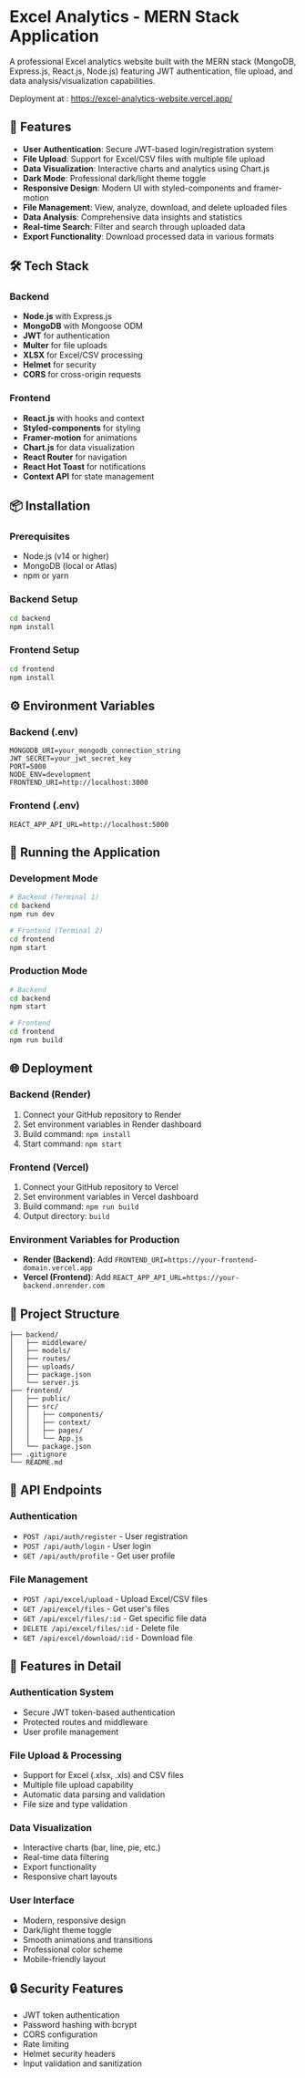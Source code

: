 # Excel Analytics - MERN Stack Application

A professional Excel analytics website built with the MERN stack (MongoDB, Express.js, React.js, Node.js) featuring JWT authentication, file upload, and data analysis/visualization capabilities.

Deployment at : https://excel-analytics-website.vercel.app/

## 🚀 Features

- **User Authentication**: Secure JWT-based login/registration system
- **File Upload**: Support for Excel/CSV files with multiple file upload
- **Data Visualization**: Interactive charts and analytics using Chart.js
- **Dark Mode**: Professional dark/light theme toggle
- **Responsive Design**: Modern UI with styled-components and framer-motion
- **File Management**: View, analyze, download, and delete uploaded files
- **Data Analysis**: Comprehensive data insights and statistics
- **Real-time Search**: Filter and search through uploaded data
- **Export Functionality**: Download processed data in various formats

## 🛠️ Tech Stack

### Backend
- **Node.js** with Express.js
- **MongoDB** with Mongoose ODM
- **JWT** for authentication
- **Multer** for file uploads
- **XLSX** for Excel/CSV processing
- **Helmet** for security
- **CORS** for cross-origin requests

### Frontend
- **React.js** with hooks and context
- **Styled-components** for styling
- **Framer-motion** for animations
- **Chart.js** for data visualization
- **React Router** for navigation
- **React Hot Toast** for notifications
- **Context API** for state management

## 📦 Installation

### Prerequisites
- Node.js (v14 or higher)
- MongoDB (local or Atlas)
- npm or yarn

### Backend Setup
```bash
cd backend
npm install
```

### Frontend Setup
```bash
cd frontend
npm install
```

## ⚙️ Environment Variables

### Backend (.env)
```env
MONGODB_URI=your_mongodb_connection_string
JWT_SECRET=your_jwt_secret_key
PORT=5000
NODE_ENV=development
FRONTEND_URI=http://localhost:3000
```

### Frontend (.env)
```env
REACT_APP_API_URL=http://localhost:5000
```

## 🚀 Running the Application

### Development Mode
```bash
# Backend (Terminal 1)
cd backend
npm run dev

# Frontend (Terminal 2)
cd frontend
npm start
```

### Production Mode
```bash
# Backend
cd backend
npm start

# Frontend
cd frontend
npm run build
```

## 🌐 Deployment

### Backend (Render)
1. Connect your GitHub repository to Render
2. Set environment variables in Render dashboard
3. Build command: `npm install`
4. Start command: `npm start`

### Frontend (Vercel)
1. Connect your GitHub repository to Vercel
2. Set environment variables in Vercel dashboard
3. Build command: `npm run build`
4. Output directory: `build`

### Environment Variables for Production
- **Render (Backend)**: Add `FRONTEND_URI=https://your-frontend-domain.vercel.app`
- **Vercel (Frontend)**: Add `REACT_APP_API_URL=https://your-backend.onrender.com`

## 📁 Project Structure

```
├── backend/
│   ├── middleware/
│   ├── models/
│   ├── routes/
│   ├── uploads/
│   ├── package.json
│   └── server.js
├── frontend/
│   ├── public/
│   ├── src/
│   │   ├── components/
│   │   ├── context/
│   │   ├── pages/
│   │   └── App.js
│   └── package.json
├── .gitignore
└── README.md
```

## 🔧 API Endpoints

### Authentication
- `POST /api/auth/register` - User registration
- `POST /api/auth/login` - User login
- `GET /api/auth/profile` - Get user profile

### File Management
- `POST /api/excel/upload` - Upload Excel/CSV files
- `GET /api/excel/files` - Get user's files
- `GET /api/excel/files/:id` - Get specific file data
- `DELETE /api/excel/files/:id` - Delete file
- `GET /api/excel/download/:id` - Download file

## 🎨 Features in Detail

### Authentication System
- Secure JWT token-based authentication
- Protected routes and middleware
- User profile management

### File Upload & Processing
- Support for Excel (.xlsx, .xls) and CSV files
- Multiple file upload capability
- Automatic data parsing and validation
- File size and type validation

### Data Visualization
- Interactive charts (bar, line, pie, etc.)
- Real-time data filtering
- Export functionality
- Responsive chart layouts

### User Interface
- Modern, responsive design
- Dark/light theme toggle
- Smooth animations and transitions
- Professional color scheme
- Mobile-friendly layout

## 🔒 Security Features

- JWT token authentication
- Password hashing with bcrypt
- CORS configuration
- Rate limiting
- Helmet security headers
- Input validation and sanitization
